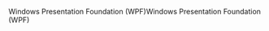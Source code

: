 <span data-ttu-id="57d13-101">Windows Presentation Foundation (WPF)</span><span class="sxs-lookup"><span data-stu-id="57d13-101">Windows Presentation Foundation (WPF)</span></span>